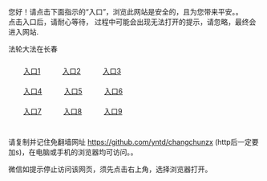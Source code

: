 您好！请点击下面指示的“入口”，浏览此网站是安全的，且为您带来平安。。 <br/>
点击入口后，请耐心等待， 过程中可能会出现无法打开的提示，请忽略，最终会进入网站. </br>

法轮大法在长春<br/>
<div style="padding:10px"><a style="margin:20px" target="_blank" href="https://dhil80eq6xm0p.cloudfront.net/2Qpsp?ufvtorg" id="ccLink1" rel="nofollow">入口1</a> <a target="_blank" style="margin:20px" href="https://d15e8zkap8dx1j.cloudfront.net/2Qpsp?xmzdomcs" id="ccLink2" rel="nofollow">入口2</a> <a style="margin:20px" target="_blank" href="https://d1aj7x8bwonkm3.cloudfront.net/2Qpsp?cigtbtoz" id="ccLink3" rel="nofollow">入口3</a></div>

<div style="padding:10px" ><a style="margin:20px" target="_blank" href="https://dhil80eq6xm0p.cloudfront.net/2Qpsp?ufvtorg" id="ccLink4" rel="nofollow">入口4</a> <a style="margin:20px" href="https://d15e8zkap8dx1j.cloudfront.net/2Qpsp?xmzdomcs" target="_blank" id="ccLink5" rel="nofollow">入口5</a> <a style="margin:20px" href="https://d1aj7x8bwonkm3.cloudfront.net/2Qpsp?cigtbtoz" target="_blank" id="ccLink6" rel="nofollow">入口6</a></div>

<div style="padding:10px"><a style="margin:20px" target="_blank" href="https://dhil80eq6xm0p.cloudfront.net/2Qpsp?ufvtorg" id="ccLink7" rel="nofollow">入口7</a> <a style="margin:20px" href="https://d15e8zkap8dx1j.cloudfront.net/2Qpsp?xmzdomcs" target="_blank" id="ccLink8" rel="nofollow">入口8</a> <a style="margin:20px" target="_blank" href="https://d1aj7x8bwonkm3.cloudfront.net/2Qpsp?cigtbtoz" id="ccLink9" rel="nofollow">入口9</a></div>

<br/>



请复制并记住免翻墙网址 https://github.com/yntd/changchunzx (http后一定要加s)，在电脑或手机的浏览器均可访问。。<br/>

微信如提示停止访问该网页，须先点击右上角，选择浏览器打开。
